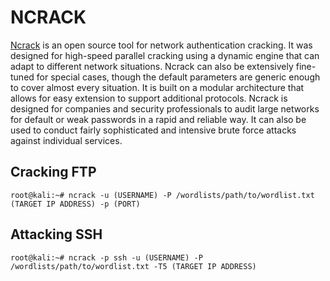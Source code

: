 # NCRACK 
[Ncrack](https://nmap.org/ncrack/man.html) is an open source tool for network authentication cracking. It was designed for high-speed parallel cracking using a dynamic engine that can adapt to different network situations. Ncrack can also be extensively fine-tuned for special cases, though the default parameters are generic enough to cover almost every situation. It is built on a modular architecture that allows for easy extension to support additional protocols. Ncrack is designed for companies and security professionals to audit large networks for default or weak passwords in a rapid and reliable way. It can also be used to conduct fairly sophisticated and intensive brute force attacks against individual services.

## Cracking FTP

`root@kali:~# ncrack -u (USERNAME) -P /wordlists/path/to/wordlist.txt (TARGET IP ADDRESS) -p (PORT)`

## Attacking SSH

`root@kali:~# ncrack -p ssh -u (USERNAME) -P /wordlists/path/to/wordlist.txt -T5 (TARGET IP ADDRESS)`
